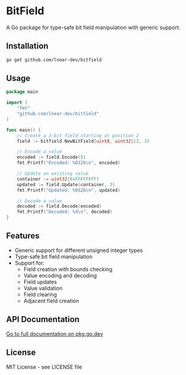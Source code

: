 # BitField

A Go package for type-safe bit field manipulation with generic support.

## Installation

```bash
go get github.com/lnear-dev/bitfield
```

## Usage

```go
package main

import (
    "fmt"
    "github.com/lnear-dev/bitfield"
)

func main() {
    // Create a 3-bit field starting at position 2
    field := bitfield.NewBitField[uint8, uint32](2, 3)

    // Encode a value
    encoded := field.Encode(5)
    fmt.Printf("Encoded: %032b\n", encoded)

    // Update an existing value
    container := uint32(0xFFFFFFFF)
    updated := field.Update(container, 3)
    fmt.Printf("Updated: %032b\n", updated)

    // Decode a value
    decoded := field.Decode(encoded)
    fmt.Printf("Decoded: %d\n", decoded)
}
```

## Features

- Generic support for different unsigned integer types
- Type-safe bit field manipulation
- Support for:
  - Field creation with bounds checking
  - Value encoding and decoding
  - Field updates
  - Value validation
  - Field clearing
  - Adjacent field creation

## API Documentation

[Go to full documentation on pkg.go.dev](https://pkg.go.dev/github.com/lnear-dev/bitfield)

## License

MIT License - see LICENSE file

